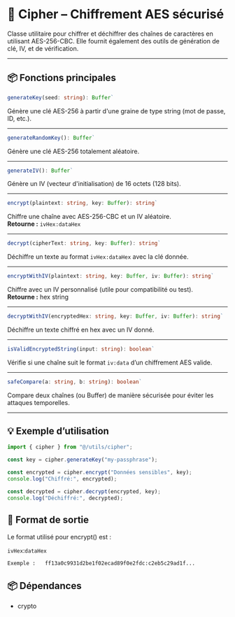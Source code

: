 # 🔐 Cipher – Chiffrement AES sécurisé

Classe utilitaire pour chiffrer et déchiffrer des chaînes de caractères en utilisant AES-256-CBC. Elle fournit également des outils de génération de clé, IV, et de vérification.

---

## 📦 Fonctions principales

```ts
generateKey(seed: string): Buffer`
```

Génère une clé AES-256 à partir d'une graine de type string (mot de passe, ID, etc.).

---

```ts
generateRandomKey(): Buffer`
```

Génère une clé AES-256 totalement aléatoire.

---

```ts
generateIV(): Buffer`
```

Génère un IV (vecteur d'initialisation) de 16 octets (128 bits).

---

```ts
encrypt(plaintext: string, key: Buffer): string`
```

Chiffre une chaîne avec AES-256-CBC et un IV aléatoire.  
**Retourne :** `ivHex:dataHex`

---

```ts
decrypt(cipherText: string, key: Buffer): string`
```

Déchiffre un texte au format `ivHex:dataHex` avec la clé donnée.

---

```ts
encryptWithIV(plaintext: string, key: Buffer, iv: Buffer): string`
```

Chiffre avec un IV personnalisé (utile pour compatibilité ou test).  
**Retourne :** hex string

---

```ts
decryptWithIV(encryptedHex: string, key: Buffer, iv: Buffer): string`
```

Déchiffre un texte chiffré en hex avec un IV donné.

---

```ts
isValidEncryptedString(input: string): boolean`
```

Vérifie si une chaîne suit le format `iv:data` d’un chiffrement AES valide.

---

```ts
safeCompare(a: string, b: string): boolean`
```

Compare deux chaînes (ou Buffer) de manière sécurisée pour éviter les attaques temporelles.

---

## 💡 Exemple d’utilisation

```ts
import { cipher } from "@/utils/cipher";

const key = cipher.generateKey("my-passphrase");

const encrypted = cipher.encrypt("Données sensibles", key);
console.log("Chiffré:", encrypted);

const decrypted = cipher.decrypt(encrypted, key);
console.log("Déchiffré:", decrypted);
```

## 🔐 Format de sortie

Le format utilisé pour encrypt() est :

`ivHex`:`dataHex`

```txt
Exemple :   ff13a0c9931d2be1f02ecad89f0e2fdc:c2eb5c29ad1f...
```

## 📦 Dépendances

-   crypto
